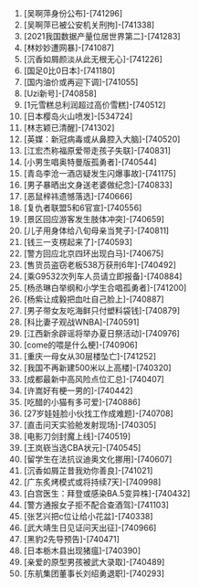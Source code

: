 
1. [吴啊萍身份公布]-[741296]
1. [吴啊萍已被公安机关刑拘]-[741338]
1. [2021我国数据产量位居世界第二]-[741283]
1. [林妙妙遭网暴]-[741087]
1. [沉香如屑颜淡从此无根无心]-[741226]
1. [国足0比0日本]-[741180]
1. [国内油价或再迎下调]-[741055]
1. [Uzi新号]-[740858]
1. [1元雪糕总利润超过高价雪糕]-[740512]
1. [日本樱岛火山喷发]-[534724]
1. [林志颖已清醒]-[741302]
1. [英媒：新冠病毒或从鼻腔入大脑]-[740520]
1. [江宏杰称福原爱带走孩子失联]-[740831]
1. [小男生唱奥特曼版孤勇者]-[740544]
1. [青岛李沧一酒店疑发生闪爆事故]-[741175]
1. [男子暴晒出文身送老婆做纪念]-[740833]
1. [恶鼠梓祎遗憾落选]-[740666]
1. [复仇者联盟5和6官宣]-[740556]
1. [景区回应游客发生肢体冲突]-[740659]
1. [儿子用身体给八旬母亲当凳子]-[740811]
1. [钱三一支楞起来了]-[740593]
1. [警方回应北京四环出现白马]-[740675]
1. [售货员盗窃老板538万获刑6年]-[740492]
1. [乘G9532次列车人员请立即报备]-[740884]
1. [杨丞琳白举纲和小学生合唱孤勇者]-[741200]
1. [杨紫让成毅把血吐自己脸上]-[740887]
1. [男子带女友吃海鲜只付塑料袋钱]-[740879]
1. [科比妻子观战WNBA]-[740591]
1. [江西新余辟谣将举办夏日祭活动]-[740976]
1. [come的喂是什么梗]-[740906]
1. [重庆一母女从30层楼坠亡]-[741252]
1. [我国不再新建500米以上高楼]-[740320]
1. [成都最新中高风险点位汇总]-[740407]
1. [许嵩好有梗一男的]-[740442]
1. [吃醋的小猫有多可爱]-[740886]
1. [27岁娃娃脸小伙找工作成难题]-[740708]
1. [直击问天实验舱发射现场]-[740305]
1. [电影刀剑封魔上线]-[740519]
1. [王岚嵚当选CBA状元]-[740545]
1. [留学生在法抗议迪奥文化挪用]-[740607]
1. [沉香如屑芷昔我劝你善良]-[741021]
1. [广东炙烤模式或将持续7天]-[740998]
1. [白宫医生：拜登或感染BA.5变异株]-[740432]
1. [警方通报女子拒不配合查酒驾]-[741103]
1. [张艺兴把c位让给小花盆]-[740338]
1. [武大靖生日见证问天出征]-[740966]
1. [黑豹2先导预告]-[740471]
1. [日本栃木县出现猪瘟]-[740390]
1. [亲爱的原型男孩被武大录取]-[740489]
1. [东航集团董事长刘绍勇退职]-[740293]